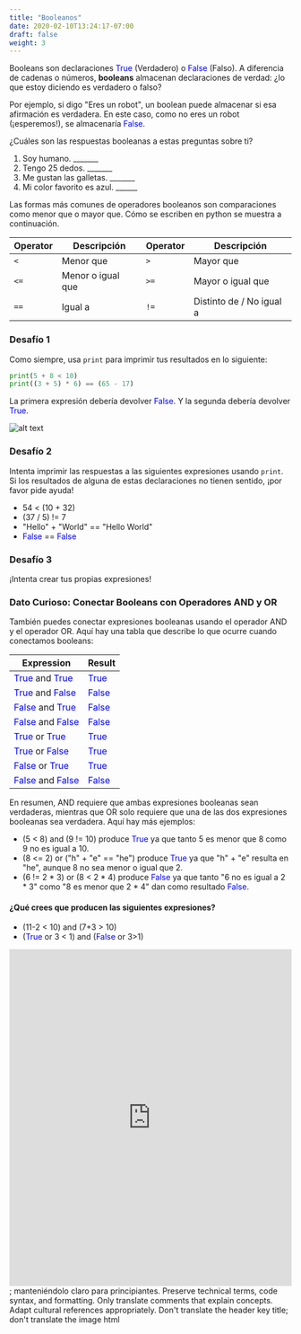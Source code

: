 ```yaml
---
title: "Booleanos"
date: 2020-02-10T13:24:17-07:00
draft: false
weight: 3
---
```


Booleans son declaraciones <font color="blue">True</font> (Verdadero) o <font color="blue">False</font> (Falso). A diferencia de cadenas o números, <b>booleans</b> almacenan declaraciones de verdad: ¿lo que estoy diciendo es verdadero o falso?

Por ejemplo, si digo "Eres un robot", un boolean puede almacenar si esa afirmación es verdadera. En este caso, como no eres un robot (¡esperemos!), se almacenaría <font color="blue">False</font>.

¿Cuáles son las respuestas booleanas a estas preguntas sobre ti?

1. Soy humano. _______
2. Tengo 25 dedos. _______
3. Me gustan las galletas. _______
4. Mi color favorito es azul. ______

Las formas más comunes de operadores booleanos son comparaciones como menor que o mayor que. Cómo se escriben en python se muestra a continuación.

| Operator | Descripción           | Operator | Descripción                  |
| -------- | --------------------- | -------- | ---------------------------  |
| `<`      | Menor que             | `>`      | Mayor que                    |
| `<=`     | Menor o igual que     | `>=`     | Mayor o igual que            |
| `==`     | Igual a               | `!=`     | Distinto de / No igual a     |

### Desafío 1
Como siempre, usa `print` para imprimir tus resultados en lo siguiente:

```python
print(5 + 8 < 10)
print((3 + 5) * 6) == (65 - 17)
```

La primera expresión debería devolver <font color="blue">False</font>. Y la segunda debería devolver <font color="blue">True</font>.

![alt text](../../img/booleans.png "image of the above example showing the first is false and the second is true")

### Desafío 2
Intenta imprimir las respuestas a las siguientes expresiones usando `print`. Si los resultados de alguna de estas declaraciones no tienen sentido, ¡por favor pide ayuda!

- 54 < (10 + 32)
- (37 / 5) != 7
- "Hello" + "World" == "Hello World"
- <font color="blue">False</font> == <font color="blue">False</font>

### Desafío 3
¡Intenta crear tus propias expresiones!

### Dato Curioso: Conectar Booleans con Operadores AND y OR

También puedes conectar expresiones booleanas usando el operador AND y el operador OR. Aquí hay una tabla que describe lo que ocurre cuando conectamos booleans:

Expression  | Result 
------------|---------- 
<font color="blue">True</font> and <font color="blue">True</font>  | <font color="blue">True</font> 
<font color="blue">True</font>  and <font color="blue">False</font> | <font color="blue">False</font>
<font color="blue">False</font> and <font color="blue">True</font> | <font color="blue">False</font>
<font color="blue">False</font> and <font color="blue">False</font> | <font color="blue">False</font>
<font color="blue">True</font>  or <font color="blue">True</font>  | <font color="blue">True</font> 
<font color="blue">True</font>  or <font color="blue">False</font> | <font color="blue">True</font> 
<font color="blue">False</font> or <font color="blue">True</font>  | <font color="blue">True</font> 
<font color="blue">False</font>  and <font color="blue">False</font> | <font color="blue">False</font>

En resumen, AND requiere que ambas expresiones booleanas sean verdaderas, mientras que OR solo requiere que una de las dos expresiones booleanas sea verdadera. Aquí hay más ejemplos:

- (5 < 8) and (9 != 10) produce <font color="blue">True</font> ya que tanto 5 es menor que 8 como 9 no es igual a 10.
- (8 <= 2) or ("h" + "e" == "he") produce <font color="blue">True</font> ya que "h" + "e" resulta en "he", aunque 8 no sea menor o igual que 2.
- (6 != 2 * 3) or (8 < 2 * 4) produce <font color="blue">False</font> ya que tanto "6 no es igual a 2 * 3" como "8 es menor que 2 * 4" dan como resultado <font color="blue">False</font>.

#### ¿Qué crees que producen las siguientes expresiones?

- (11-2 < 10) and (7+3 > 10)
- (<font color="blue">True</font> or 3 < 1) and (<font color="blue">False</font> or 3>1)

<iframe src="https://trinket.io/embed/python/b238d85d0d" width="100%" height="600" frameborder="0" marginwidth="0" marginheight="0" allowfullscreen></iframe>; manteniéndolo claro para principiantes. 
        Preserve technical terms, code syntax, and formatting. Only translate comments that explain concepts.
        Adapt cultural references appropriately. Don't translate the header key title; don't translate the image html